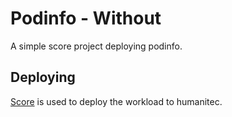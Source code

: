 # Podinfo - Without

A simple score project deploying podinfo.

## Deploying

[Score](https://score.dev/) is used to deploy the workload to humanitec.
